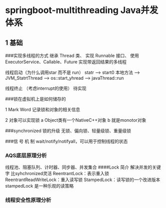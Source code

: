 springboot-multithreading  Java并发体系
===

1 基础
---

 
###实现多线程的方式 
继承 Thread 类、
实现 Runnable 接口、
使用 ExecutorService、Callable、Future 实现带返回结果的多线程

线程启动（为什么调用star 而不是 run）
 statr --> start0 本地方法 --> JVM_StatrtThread --> os::start_yhread --> javaThread::run
 
 线程终止 （考虑interrupt的使用）   待实现 
 
 ###锁在虚拟机上是如何储存的
 
 1 Mark Word 记录锁和对象的相关信息
 
 2 对象可以实现锁
     a Object类有一个NativeC++对象 b 就是monotor对象
     
###synchronized 锁的升级 无锁、偏向锁、轻量级锁、重量级锁


###信 号 机 制 wait/notify/notifyall，可以用于控制线程的状态

### AQS底层原理分析
  线程池、阻塞队列、计时器、同步器、并发集合
####Lock 简介
 解决并发的关键字 比syhchronized灵活
 ReentrantLock：表示重入锁 
 ReentrantReadWriteLock：重入读写锁
 StampedLock：读写锁的一个改进版本 stampedLock 是一种乐观的读策略
 
 



### 线程安全性原理分析
